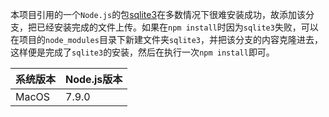 本项目引用的一个`Node.js`的包[sqlite3](https://github.com/mapbox/node-sqlite3)在多数情况下很难安装成功，故添加该分支，把已经安装完成的文件上传。如果在`npm install`时因为`sqlite3`失败，可以在项目的`node_modules`目录下新建文件夹`sqlite3`，并把该分支的内容克隆进去，这样便是完成了`sqlite3`的安装，然后在执行一次`npm install`即可。

|系统版本|Node.js版本|
|--|--|
|MacOS|7.9.0|

